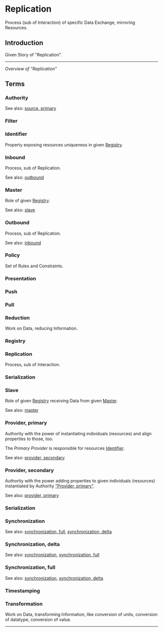 # Replication

Process (sub of Interaction) of specific Data Exchange, mirroring Resources.

## Introduction

Given Story of "Replication".

---

*Overview of "Replication"*

## Terms

### Authority

See also: [source, primary](#source-primary)

### Filter

### Identifier

Property exposing resources uniqueness in given [Registry](#registry). 

### Inbound

Process, sub of Replication.

See also: [outbound](#outbound)

### Master

Role of given [Registry](#registry).

See also: [slave](#slave)

### Outbound

Process, sub of Replication.

See also: [inbound](#inbound)

### Policy

Set of Rules and Constraints.

### Presentation

### Push

### Pull

### Reduction

Work on Data, reducing Information.

### Registry

### Replication

Process, sub of Interaction.

### Serialization

### Slave

Role of given [Registry](#registry) receiving Data from given [Master](#master).

See also: [master](#master)

### Provider, primary

Authority with the power of instantiating individuals (resources) and align properties to those, too.

The *Primary Provider* is responsible for resources [Identifier](#identifier).

See also: [provider, secondary](#provider-secondary)

### Provider, secondary

Authority with the power adding properties to given individuals (resources) instantiated by Authority ["Provider, primary"](#provider-primary).

See also: [provider, primary](#provider-primary)

### Serialization

### Synchronization

See also: [synchronization, full](#synchronization-full), [synchronization, delta](#synchronization-delta)

### Synchronization, delta

See also: [synchronization](#synchronization), [synchronization, full](#synchronization-full)

### Synchronization, full

See also: [synchronization](#synchronization), [synchronization, delta](#synchronization-delta)

### Timestamping

### Transformation

Work on Data, transforming Information, like conversion of units, conversion of datatype, conversion of value.

---